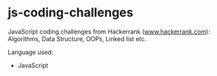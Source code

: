 # js-coding-challenges
JavaScript coding challenges from Hackerrank (www.hackerrank.com): Algorithms, Data Structure, OOPs, Linked list etc.

Language used:
- JavaScript
